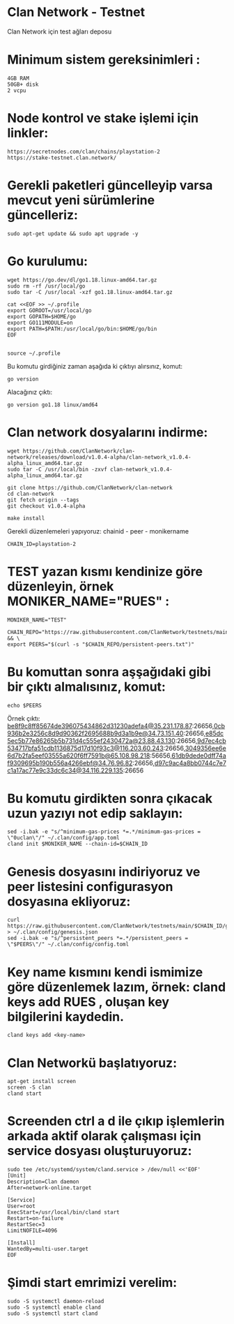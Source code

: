 # Clan Network - Testnet

Clan Network için test ağları deposu

# Minimum sistem gereksinimleri :
```
4GB RAM
50GB+ disk
2 vcpu
```
# Node kontrol ve stake işlemi için linkler:
```
https://secretnodes.com/clan/chains/playstation-2
https://stake-testnet.clan.network/
```

# Gerekli paketleri güncelleyip varsa mevcut yeni sürümlerine güncelleriz:

```
sudo apt-get update && sudo apt upgrade -y
```
# Go kurulumu:

```
wget https://go.dev/dl/go1.18.linux-amd64.tar.gz
sudo rm -rf /usr/local/go
sudo tar -C /usr/local -xzf go1.18.linux-amd64.tar.gz

cat <<EOF >> ~/.profile
export GOROOT=/usr/local/go
export GOPATH=$HOME/go
export GO111MODULE=on
export PATH=$PATH:/usr/local/go/bin:$HOME/go/bin
EOF


source ~/.profile
```
Bu komutu girdiğiniz zaman aşağıda ki çıktıyı alırsınız, komut:

```
go version
```
Alacağınız çıktı: 

```
go version go1.18 linux/amd64
```
# Clan network dosyalarını indirme:

```
wget https://github.com/ClanNetwork/clan-network/releases/download/v1.0.4-alpha/clan-network_v1.0.4-alpha_linux_amd64.tar.gz
sudo tar -C /usr/local/bin -zxvf clan-network_v1.0.4-alpha_linux_amd64.tar.gz

git clone https://github.com/ClanNetwork/clan-network
cd clan-network
git fetch origin --tags
git checkout v1.0.4-alpha

make install
```
Gerekli düzenlemeleri yapıyoruz: chainid - peer - monikername

```
CHAIN_ID=playstation-2
```
# TEST yazan kısmı kendinize göre düzenleyin, örnek MONIKER_NAME="RUES" :

```
MONIKER_NAME="TEST"
```
```
CHAIN_REPO="https://raw.githubusercontent.com/ClanNetwork/testnets/main/$CHAIN_ID" && \
export PEERS="$(curl -s "$CHAIN_REPO/persistent-peers.txt")"
```
# Bu komuttan sonra aşşağıdaki gibi bir çıktı almalısınız, komut:
```
echo $PEERS
```
Örnek çıktı: be8f9c8ff85674de396075434862d31230adefa4@35.231.178.87:26656,0cb936b2e3256c8d9d90362f2695688b9d3a1b9e@34.73.151.40:26656,e85dc5ec5b77e86265b5b731d4c555ef2430472a@23.88.43.130:26656,9d7ec4cb534717bfa51cdb1136875d17d10f93c3@116.203.60.243:26656,3049356ee6e6d7b2fa5eef03555a620f6ff7591b@65.108.98.218:56656,61db9dede0dff74af9309695b190b556a4266ebf@34.76.96.82:26656,d97c9ac4a8bb0744c7e7c1a17ac77e9c33dc6c34@34.116.229.135:26656

# Bu komutu girdikten sonra çıkacak uzun yazıyı not edip saklayın: 

```
sed -i.bak -e "s/^minimum-gas-prices *=.*/minimum-gas-prices = \"0uclan\"/" ~/.clan/config/app.toml
cland init $MONIKER_NAME --chain-id=$CHAIN_ID
```
# Genesis dosyasını indiriyoruz ve peer listesini configurasyon dosyasına ekliyoruz:

```
curl https://raw.githubusercontent.com/ClanNetwork/testnets/main/$CHAIN_ID/genesis.json > ~/.clan/config/genesis.json
sed -i.bak -e "s/^persistent_peers *=.*/persistent_peers = \"$PEERS\"/" ~/.clan/config/config.toml
```
# Key name kısmını kendi ismimize göre düzenlemek lazım, örnek: cland keys add RUES , oluşan key bilgilerini kaydedin.

```
cland keys add <key-name>
```
# Clan Networkü başlatıyoruz:

```
apt-get install screen
screen -S clan
cland start
```
# Screenden ctrl a d ile çıkıp işlemlerin arkada aktif olarak çalışması için service dosyası oluşturuyoruz:

```
sudo tee /etc/systemd/system/cland.service > /dev/null <<'EOF'
[Unit]
Description=Clan daemon
After=network-online.target

[Service]
User=root
ExecStart=/usr/local/bin/cland start
Restart=on-failure
RestartSec=3
LimitNOFILE=4096

[Install]
WantedBy=multi-user.target
EOF
```
# Şimdi start emrimizi verelim:
```
sudo -S systemctl daemon-reload
sudo -S systemctl enable cland
sudo -S systemctl start cland
```
